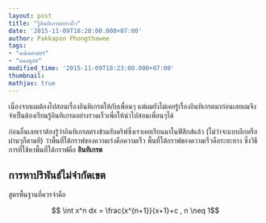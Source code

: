 ```yaml
---
layout: post
title: "รู้อินทิเกรตอย่างไว"
date: '2015-11-09T18:20:00.000+07:00'
author: Pakkapon Phongthawee
tags:
- "คณิตศาสตร์"
- "แคลคูลัส"
modified_time: '2015-11-09T18:23:00.000+07:00'
thumbnail:
mathjax: true
---
```

เนื่องจากผมต้องไปสอนเรื่องอินทิเกรตให้กับเพื่อนๆ แต่ผมยังไม่เคยรู้เรื่องอินทิเกรตมาก่อนเลยผมจึงจำเป็นต้องเรียนรู้อินทิเกรตอย่างรวดเร็วเพื่อให้นำไปสอนเพื่อนๆได้

ก่อนอื่นเลยเราต้องรู้ว่าอินทิเกรตตรงข้ามกับดริฟซึ่งเราเคยเรียนมาในฟิสิกส์แล้ว (ไม่ว่าจะแบบลึกหรือผ่านๆก็ตามที) ว่าพื้นที่ใต้กราฟของความเร่งคือความเร็ว พื้นที่ใต้กราฟของความเร็วคือระยะทาง ซึ่งวิธีการที่ใช้หาพื้นที่ใต้กราฟคือ **อินทิเกรต**

## การหาปริพันธ์ไม่จำกัดเขต

สูตรพื้นฐานที่ควรจำคือ

$$ \int x^n dx = \frac{x^{n+1}}{x+1}+c , n \neq 1$$
